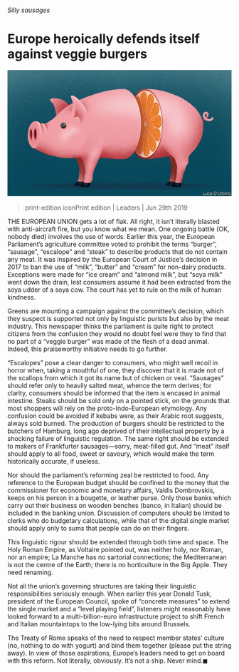 ###### Silly sausages

# Europe heroically defends itself against veggie burgers 

![image](images/20190629_LDD003_0.jpg) 

> print-edition iconPrint edition | Leaders | Jun 29th 2019 

THE EUROPEAN UNION gets a lot of flak. All right, it isn’t literally blasted with anti-aircraft fire, but you know what we mean. One ongoing battle (OK, nobody died) involves the use of words. Earlier this year, the European Parliament’s agriculture committee voted to prohibit the terms “burger”, “sausage”, “escalope” and “steak” to describe products that do not contain any meat. It was inspired by the European Court of Justice’s decision in 2017 to ban the use of “milk”, “butter” and “cream” for non-dairy products. Exceptions were made for “ice cream” and “almond milk”, but “soya milk” went down the drain, lest consumers assume it had been extracted from the soya udder of a soya cow. The court has yet to rule on the milk of human kindness. 

Greens are mounting a campaign against the committee’s decision, which they suspect is supported not only by linguistic purists but also by the meat industry. This newspaper thinks the parliament is quite right to protect citizens from the confusion they would no doubt feel were they to find that no part of a “veggie burger” was made of the flesh of a dead animal. Indeed, this praiseworthy initiative needs to go further. 

“Escalopes” pose a clear danger to consumers, who might well recoil in horror when, taking a mouthful of one, they discover that it is made not of the scallops from which it got its name but of chicken or veal. “Sausages” should refer only to heavily salted meat, whence the term derives; for clarity, consumers should be informed that the item is encased in animal intestine. Steaks should be sold only on a pointed stick, on the grounds that most shoppers will rely on the proto-Indo-European etymology. Any confusion could be avoided if kebabs were, as their Arabic root suggests, always sold burned. The production of burgers should be restricted to the butchers of Hamburg, long ago deprived of their intellectual property by a shocking failure of linguistic regulation. The same right should be extended to makers of Frankfurter sausages—sorry, meat-filled gut. And “meat” itself should apply to all food, sweet or savoury, which would make the term historically accurate, if useless. 

Nor should the parliament’s reforming zeal be restricted to food. Any reference to the European budget should be confined to the money that the commissioner for economic and monetary affairs, Valdis Dombrovskis, keeps on his person in a bougette, or leather purse. Only those banks which carry out their business on wooden benches (banco, in Italian) should be included in the banking union. Discussion of computers should be limited to clerks who do budgetary calculations, while that of the digital single market should apply only to sums that people can do on their fingers. 

This linguistic rigour should be extended through both time and space. The Holy Roman Empire, as Voltaire pointed out, was neither holy, nor Roman, nor an empire; La Manche has no sartorial connections; the Mediterranean is not the centre of the Earth; there is no horticulture in the Big Apple. They need renaming. 

Not all the union’s governing structures are taking their linguistic responsibilities seriously enough. When earlier this year Donald Tusk, president of the European Council, spoke of “concrete measures” to extend the single market and a “level playing field”, listeners might reasonably have looked forward to a multi-billion-euro infrastructure project to shift French and Italian mountaintops to the low-lying bits around Brussels. 

The Treaty of Rome speaks of the need to respect member states’ culture (no, nothing to do with yogurt) and bind them together (please put the string away). In view of those aspirations, Europe’s leaders need to get on board with this reform. Not literally, obviously. It’s not a ship. Never mind.◼ 

